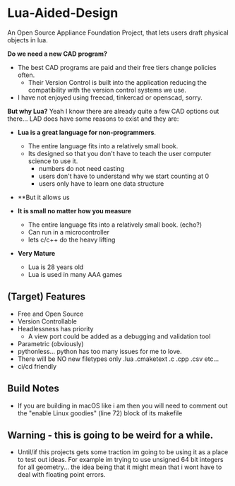 # Lua-Aided-Design
An Open Source Appliance Foundation Project, that lets users draft physical objects in lua.

**Do we need a new CAD program?**
  - The best CAD programs are paid and their free tiers change policies often.
    - Their Version Control is built into the application reducing the compatibility with the version control systems we use.
  - I have not enjoyed using freecad, tinkercad or openscad, sorry.



**But why Lua?** Yeah I know there are already quite a few CAD options out there... LAD does have some reasons to exist and they are:

- **Lua is a great language for non-programmers**.
  - The entire language fits into a relatively small book.
  - Its designed so that you don't have to teach the user computer science to use it.
    - numbers do not need casting
    - users don't have to understand why we start counting at 0
    - users only have to learn one data structure
- **But it allows us

- **It is small no matter how you measure**
  - The entire language fits into a relatively small book. (echo?)
  - Can run in a microcontroller
  - lets c/c++ do the heavy lifting
  
- **Very Mature**
  - Lua is 28 years old
  - Lua is used in many AAA games

## (Target) Features
  - Free and Open Source 
  - Version Controllable
  - Headlessness has priority
    - A view port could be added as a debugging and validation tool
  - Parametric (obviously)
  - pythonless... python has too many issues for me to love.
  - There will be NO new filetypes only .lua .cmaketext .c .cpp .csv etc...
  - ci/cd friendly

## Build Notes
- If you are building in macOS like i am then you will need to comment out the "enable Linux goodies" (line 72) block of its makefile

## Warning - this is going to be weird for a while.
- Until/if this projects gets some traction im going to be using it as a place to test out ideas.  For example im trying to use unsigned 64 bit integers for all geometry... the idea being that it might mean that i wont have to deal with floating point errors.







